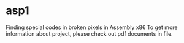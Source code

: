 # asp1
Finding special codes in broken pixels in Assembly x86
To get more information about project, please check out pdf documents in file.
